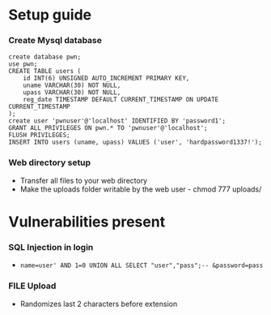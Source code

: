 # Setup guide

### Create Mysql database

    create database pwn;
    use pwn;
    CREATE TABLE users (                                                                                                                                                                                                        
    	id INT(6) UNSIGNED AUTO_INCREMENT PRIMARY KEY,     
    	uname VARCHAR(30) NOT NULL,                                                                                   
    	upass VARCHAR(30) NOT NULL,                                                                                   
    	reg_date TIMESTAMP DEFAULT CURRENT_TIMESTAMP ON UPDATE CURRENT_TIMESTAMP
    ); 
    create user 'pwnuser'@'localhost' IDENTIFIED BY 'password1';
    GRANT ALL PRIVILEGES ON pwn.* TO 'pwnuser'@'localhost';
    FLUSH PRIVILEGES;
    INSERT INTO users (uname, upass) VALUES ('user', 'hardpassword1337!');

### Web directory setup

 * Transfer all files to your web directory
 * Make the uploads folder writable by the web user - chmod 777 uploads/

# Vulnerabilities present

### SQL Injection in login
 * `name=user' AND 1=0 UNION ALL SELECT "user","pass";-- &password=pass`

### FILE Upload
 * Randomizes last 2 characters before extension